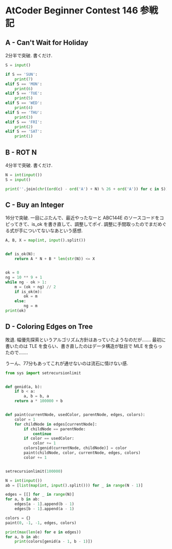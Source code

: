 # AtCoder Beginner Contest 146 参戦記

## A - Can't Wait for Holiday

2分半で突破. 書くだけ.

```python
S = input()

if S == 'SUN':
    print(7)
elif S == 'MON':
    print(6)
elif S == 'TUE':
    print(5)
elif S == 'WED':
    print(4)
elif S == 'THU':
    print(3)
elif S == 'FRI':
    print(2)
elif S == 'SAT':
    print(1)
```

## B - ROT N

4分半で突破. 書くだけ.

```python
N = int(input())
S = input()

print(''.join(chr((ord(c) - ord('A') + N) % 26 + ord('A')) for c in S))
```

## C - Buy an Integer

16分で突破. 一目にぶたんで、最近やったなーと ABC144E のソースコードをコピってきて、is_ok を書き直して、調整してポイ. 調整に手間取ったのでまだめぐる式が手についてないなあという感想.

```python
A, B, X = map(int, input().split())


def is_ok(N):
    return A * N + B * len(str(N)) <= X


ok = 0
ng = 10 ** 9 + 1
while ng - ok > 1:
    m = (ok + ng) // 2
    if is_ok(m):
        ok = m
    else:
        ng = m
print(ok)
```

## D - Coloring Edges on Tree

敗退. 幅優先探索というアルゴリズム方針はあっていたようなのだが……. 最初に書いたのは TLE を食らい、書き直したのはデータ構造が駄目で MLE を食らったので…….

うーん、77分もあってこれが通せないのは流石に情けない感.

```python
from sys import setrecursionlimit


def genid(a, b):
    if b < a:
        a, b = b, a
    return a * 100000 + b


def paint(currentNode, usedColor, parentNode, edges, colors):
    color = 1
    for childNode in edges[currentNode]:
        if childNode == parentNode:
            continue
        if color == usedColor:
            color += 1
        colors[genid(currentNode, childNode)] = color
        paint(childNode, color, currentNode, edges, colors)
        color += 1


setrecursionlimit(100000)

N = int(input())
ab = [list(map(int, input().split())) for _ in range(N - 1)]

edges = [[] for _ in range(N)]
for a, b in ab:
    edges[a - 1].append(b - 1)
    edges[b - 1].append(a - 1)

colors = {}
paint(0, -1, -1, edges, colors)

print(max(len(e) for e in edges))
for a, b in ab:
    print(colors[genid(a - 1, b - 1)])
```
